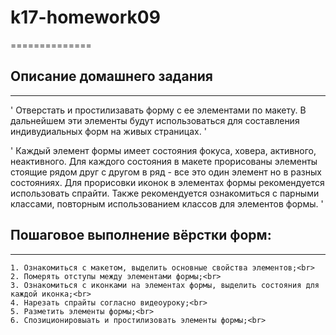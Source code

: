 # k17-homework09
==============
## Описание домашнего задания
--------------------------
' Отверстать и простилизавать форму с ее элементами по макету. 
В дальнейшем эти элементы будут использоваться для составления индивудиальных форм на живых страницах. '
<br>

' Каждый элемент формы имеет состояния фокуса, ховера, активного, неактивного. Для каждого состояния в макете прорисованы элементы стоящие рядом друг с другом в ряд - все это один элемент но в разных состояниях. Для прорисовки иконок в элементах формы рекомендуется использовать спрайти. Также рекомендуется ознакомиться с парными классами, повторным использованием классов для элементов формы. '
<br>

## Пошаговое выполнение вёрстки форм:
---------------------------------

    1. Ознакомиться с макетом, выделить основные свойства элементов;<br>
    2. Померять отступы между элементами формы;<br>
    3. Ознакомиться с иконками на элементах формы, выделить состояния для каждой иконка;<br>
    4. Нарезать спрайты согласно видеоуроку;<br>
    5. Разметить элементы формы;<br>
    6. Спозиционировыать и простилизовать элементы формы;<br>

